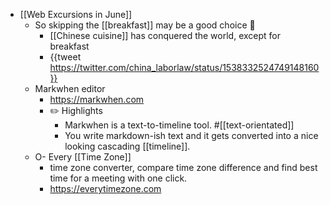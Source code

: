 - [[Web Excursions in June]]
	- So skipping the [[breakfast]] may be a good choice 🤣
		- [[Chinese cuisine]] has conquered the world, except for breakfast
		- {{tweet https://twitter.com/china_laborlaw/status/1538332524749148160}}
	- Markwhen editor
		- https://markwhen.com
		- ✏️ Highlights
			- Markwhen is a text-to-timeline tool. #[[text-orientated]]
			- You write markdown-ish text and it gets converted into a nice looking cascading [[timeline]].
	- O- Every [[Time Zone]]
		- time zone converter, compare time zone difference and find best time for a meeting with one click.
		- https://everytimezone.com